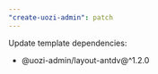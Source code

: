 ```yaml
---
"create-uozi-admin": patch
---
```


Update template dependencies:
- @uozi-admin/layout-antdv@^1.2.0

